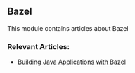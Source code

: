 ## Bazel

This module contains articles about Bazel

### Relevant Articles:

- [Building Java Applications with Bazel](https://www.surya.com/bazel-build-tool)
